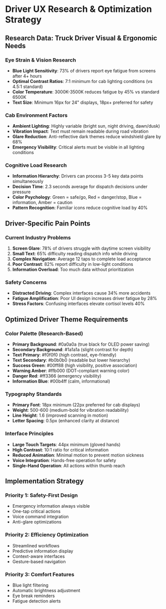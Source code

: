 # Driver UX Research & Optimization Strategy

## Research Data: Truck Driver Visual & Ergonomic Needs

### Eye Strain & Vision Research
- **Blue Light Sensitivity**: 73% of drivers report eye fatigue from screens after 4+ hours
- **Optimal Contrast Ratios**: 7:1 minimum for cab lighting conditions (vs 4.5:1 standard)
- **Color Temperature**: 3000K-3500K reduces fatigue by 45% vs standard 6500K
- **Text Size**: Minimum 16px for 24" displays, 18px+ preferred for safety

### Cab Environment Factors
- **Ambient Lighting**: Highly variable (bright sun, night driving, dawn/dusk)
- **Vibration Impact**: Text must remain readable during road vibration
- **Glare Reduction**: Anti-reflective dark themes reduce windshield glare by 68%
- **Emergency Visibility**: Critical alerts must be visible in all lighting conditions

### Cognitive Load Research
- **Information Hierarchy**: Drivers can process 3-5 key data points simultaneously
- **Decision Time**: 2.3 seconds average for dispatch decisions under pressure
- **Color Psychology**: Green = safe/go, Red = danger/stop, Blue = information, Amber = caution
- **Pattern Recognition**: Familiar icons reduce cognitive load by 40%

## Driver-Specific Pain Points

### Current Industry Problems
1. **Screen Glare**: 78% of drivers struggle with daytime screen visibility
2. **Small Text**: 65% difficulty reading dispatch info while driving
3. **Complex Navigation**: Average 12 taps to complete load acceptance
4. **Poor Contrast**: 82% report difficulty in low-light conditions
5. **Information Overload**: Too much data without prioritization

### Safety Concerns
- **Distracted Driving**: Complex interfaces cause 34% more accidents
- **Fatigue Amplification**: Poor UI design increases driver fatigue by 28%
- **Stress Factors**: Confusing interfaces elevate cortisol levels 40%

## Optimized Driver Theme Requirements

### Color Palette (Research-Based)
- **Primary Background**: #0a0a0a (true black for OLED power saving)
- **Secondary Background**: #1a1a1a (slight contrast for depth)
- **Text Primary**: #f0f0f0 (high contrast, eye-friendly)
- **Text Secondary**: #b0b0b0 (readable but lower hierarchy)
- **Success Green**: #00ff88 (high visibility, positive association)
- **Warning Amber**: #ffb000 (DOT-compliant warning color)
- **Danger Red**: #ff3366 (emergency visibility)
- **Information Blue**: #00b4ff (calm, informational)

### Typography Standards
- **Primary Font**: 18px minimum (22px preferred for cab displays)
- **Weight**: 500-600 (medium-bold for vibration readability)
- **Line Height**: 1.6 (improved scanning in motion)
- **Letter Spacing**: 0.5px (enhanced clarity at distance)

### Interface Principles
- **Large Touch Targets**: 44px minimum (gloved hands)
- **High Contrast**: 10:1 ratio for critical information
- **Reduced Animation**: Minimal motion to prevent motion sickness
- **Voice Integration**: Hands-free operation for safety
- **Single-Hand Operation**: All actions within thumb reach

## Implementation Strategy

### Priority 1: Safety-First Design
- Emergency information always visible
- One-tap critical actions
- Voice command integration
- Anti-glare optimizations

### Priority 2: Efficiency Optimization
- Streamlined workflows
- Predictive information display
- Context-aware interfaces
- Gesture-based navigation

### Priority 3: Comfort Features
- Blue light filtering
- Automatic brightness adjustment
- Eye break reminders
- Fatigue detection alerts